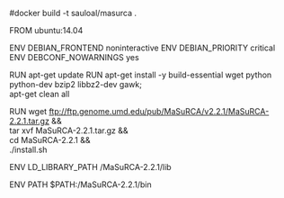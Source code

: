 #docker build -t sauloal/masurca .

FROM ubuntu:14.04


ENV DEBIAN_FRONTEND    noninteractive
ENV DEBIAN_PRIORITY    critical
ENV DEBCONF_NOWARNINGS yes

RUN     apt-get update
RUN     apt-get install -y build-essential wget python python-dev bzip2 libbz2-dev gawk; \
        apt-get clean all

RUN	wget ftp://ftp.genome.umd.edu/pub/MaSuRCA/v2.2.1/MaSuRCA-2.2.1.tar.gz && \
	tar xvf MaSuRCA-2.2.1.tar.gz && \
	cd MaSuRCA-2.2.1 && \
	./install.sh

ENV	LD_LIBRARY_PATH /MaSuRCA-2.2.1/lib

ENV     PATH            $PATH:/MaSuRCA-2.2.1/bin
